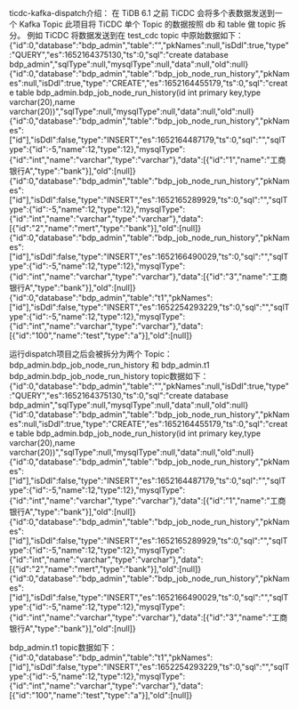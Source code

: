 ticdc-kafka-dispatch介绍：
在 TiDB 6.1 之前 TiCDC 会将多个表数据发送到一个 Kafka Topic
此项目将 TiCDC 单个 Topic 的数据按照 db 和 table 做 topic 拆分。
例如 TiCDC 将数据发送到在 test_cdc topic 中原始数据如下：
{"id":0,"database":"bdp_admin","table":"","pkNames":null,"isDdl":true,"type":"QUERY","es":1652164375130,"ts":0,"sql":"create database bdp_admin","sqlType":null,"mysqlType":null,"data":null,"old":null}
{"id":0,"database":"bdp_admin","table":"bdp_job_node_run_history","pkNames":null,"isDdl":true,"type":"CREATE","es":1652164455179,"ts":0,"sql":"create table bdp_admin.bdp_job_node_run_history(id int primary key,type varchar(20),name varchar(20))","sqlType":null,"mysqlType":null,"data":null,"old":null}
{"id":0,"database":"bdp_admin","table":"bdp_job_node_run_history","pkNames":["id"],"isDdl":false,"type":"INSERT","es":1652164487179,"ts":0,"sql":"","sqlType":{"id":-5,"name":12,"type":12},"mysqlType":{"id":"int","name":"varchar","type":"varchar"},"data":[{"id":"1","name":"工商银行A","type":"bank"}],"old":[null]}
{"id":0,"database":"bdp_admin","table":"bdp_job_node_run_history","pkNames":["id"],"isDdl":false,"type":"INSERT","es":1652165289929,"ts":0,"sql":"","sqlType":{"id":-5,"name":12,"type":12},"mysqlType":{"id":"int","name":"varchar","type":"varchar"},"data":[{"id":"2","name":"mert","type":"bank"}],"old":[null]}
{"id":0,"database":"bdp_admin","table":"bdp_job_node_run_history","pkNames":["id"],"isDdl":false,"type":"INSERT","es":1652166490029,"ts":0,"sql":"","sqlType":{"id":-5,"name":12,"type":12},"mysqlType":{"id":"int","name":"varchar","type":"varchar"},"data":[{"id":"3","name":"工商银行A","type":"bank"}],"old":[null]}
{"id":0,"database":"bdp_admin","table":"t1","pkNames":["id"],"isDdl":false,"type":"INSERT","es":1652254293229,"ts":0,"sql":"","sqlType":{"id":-5,"name":12,"type":12},"mysqlType":{"id":"int","name":"varchar","type":"varchar"},"data":[{"id":"100","name":"test","type":"a"}],"old":[null]}

运行dispatch项目之后会被拆分为两个 Topic：bdp_admin.bdp_job_node_run_history 和 bdp_admin.t1
bdp_admin.bdp_job_node_run_history topic数据如下：
{"id":0,"database":"bdp_admin","table":"","pkNames":null,"isDdl":true,"type":"QUERY","es":1652164375130,"ts":0,"sql":"create database bdp_admin","sqlType":null,"mysqlType":null,"data":null,"old":null}
{"id":0,"database":"bdp_admin","table":"bdp_job_node_run_history","pkNames":null,"isDdl":true,"type":"CREATE","es":1652164455179,"ts":0,"sql":"create table bdp_admin.bdp_job_node_run_history(id int primary key,type varchar(20),name varchar(20))","sqlType":null,"mysqlType":null,"data":null,"old":null}
{"id":0,"database":"bdp_admin","table":"bdp_job_node_run_history","pkNames":["id"],"isDdl":false,"type":"INSERT","es":1652164487179,"ts":0,"sql":"","sqlType":{"id":-5,"name":12,"type":12},"mysqlType":{"id":"int","name":"varchar","type":"varchar"},"data":[{"id":"1","name":"工商银行A","type":"bank"}],"old":[null]}
{"id":0,"database":"bdp_admin","table":"bdp_job_node_run_history","pkNames":["id"],"isDdl":false,"type":"INSERT","es":1652165289929,"ts":0,"sql":"","sqlType":{"id":-5,"name":12,"type":12},"mysqlType":{"id":"int","name":"varchar","type":"varchar"},"data":[{"id":"2","name":"mert","type":"bank"}],"old":[null]}
{"id":0,"database":"bdp_admin","table":"bdp_job_node_run_history","pkNames":["id"],"isDdl":false,"type":"INSERT","es":1652166490029,"ts":0,"sql":"","sqlType":{"id":-5,"name":12,"type":12},"mysqlType":{"id":"int","name":"varchar","type":"varchar"},"data":[{"id":"3","name":"工商银行A","type":"bank"}],"old":[null]}

bdp_admin.t1 topic数据如下：
{"id":0,"database":"bdp_admin","table":"t1","pkNames":["id"],"isDdl":false,"type":"INSERT","es":1652254293229,"ts":0,"sql":"","sqlType":{"id":-5,"name":12,"type":12},"mysqlType":{"id":"int","name":"varchar","type":"varchar"},"data":[{"id":"100","name":"test","type":"a"}],"old":[null]}